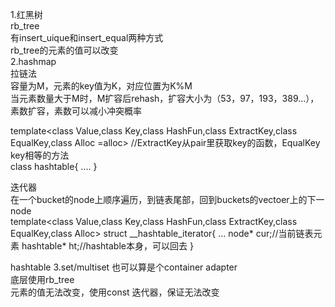 1.红黑树  
rb_tree  
有insert_uique和insert_equal两种方式  
rb_tree的元素的值可以改变  
2.hashmap  
拉链法  
容量为M，元素的key值为K，对应位置为K%M  
当元素数量大于M时，M扩容后rehash，扩容大小为（53，97，193，389...），素数扩容，素数可以减小冲突概率   

template<class Value,class Key,class HashFun,class ExtractKey,class EqualKey,class Alloc =alloc>
//ExtractKey从pair里获取key的函数，EqualKey key相等的方法  
class hashtable{
  ....
}

迭代器  
在一个bucket的node上顺序遍历，到链表尾部，回到buckets的vectoer上的下一node  
template<class Value,class Key,class HashFun,class ExtractKey,class EqualKey,class Alloc>
struct __hashtable_iterator{
  ...
  node* cur;//当前链表元素
  hashtable* ht;//hashtable本身，可以回去
}

hashtable
3.set/multiset 也可以算是个container adapter  
底层使用rb_tree  
元素的值无法改变，使用const 迭代器，保证无法改变  

